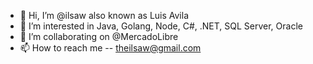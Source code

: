 - 👋 Hi, I’m @ilsaw also known as Luis Avila
- 👀 I’m interested in Java, Golang, Node, C#, .NET, SQL Server, Oracle
- 💞️ I’m collaborating on @MercadoLibre
- 📫 How to reach me -- theilsaw@gmail.com

<!---
ilsaw/ilsaw is a ✨ special ✨ repository because its `README.md` (this file) appears on your GitHub profile.
You can click the Preview link to take a look at your changes.
--->

